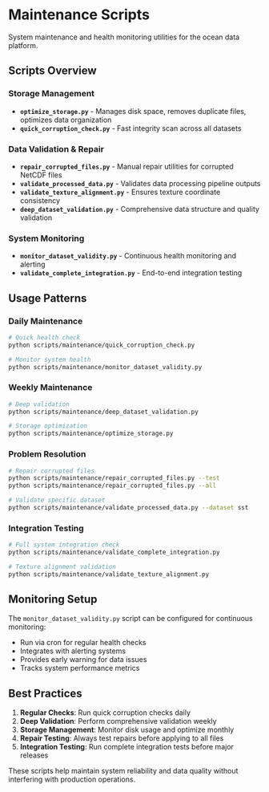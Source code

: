 # Maintenance Scripts

System maintenance and health monitoring utilities for the ocean data platform.

## Scripts Overview

### Storage Management
- **`optimize_storage.py`** - Manages disk space, removes duplicate files, optimizes data organization
- **`quick_corruption_check.py`** - Fast integrity scan across all datasets

### Data Validation & Repair
- **`repair_corrupted_files.py`** - Manual repair utilities for corrupted NetCDF files
- **`validate_processed_data.py`** - Validates data processing pipeline outputs
- **`validate_texture_alignment.py`** - Ensures texture coordinate consistency
- **`deep_dataset_validation.py`** - Comprehensive data structure and quality validation

### System Monitoring
- **`monitor_dataset_validity.py`** - Continuous health monitoring and alerting
- **`validate_complete_integration.py`** - End-to-end integration testing

## Usage Patterns

### Daily Maintenance
```bash
# Quick health check
python scripts/maintenance/quick_corruption_check.py

# Monitor system health
python scripts/maintenance/monitor_dataset_validity.py
```

### Weekly Maintenance
```bash
# Deep validation
python scripts/maintenance/deep_dataset_validation.py

# Storage optimization
python scripts/maintenance/optimize_storage.py
```

### Problem Resolution
```bash
# Repair corrupted files
python scripts/maintenance/repair_corrupted_files.py --test
python scripts/maintenance/repair_corrupted_files.py --all

# Validate specific dataset
python scripts/maintenance/validate_processed_data.py --dataset sst
```

### Integration Testing
```bash
# Full system integration check
python scripts/maintenance/validate_complete_integration.py

# Texture alignment validation
python scripts/maintenance/validate_texture_alignment.py
```

## Monitoring Setup

The `monitor_dataset_validity.py` script can be configured for continuous monitoring:
- Run via cron for regular health checks
- Integrates with alerting systems
- Provides early warning for data issues
- Tracks system performance metrics

## Best Practices

1. **Regular Checks**: Run quick corruption checks daily
2. **Deep Validation**: Perform comprehensive validation weekly
3. **Storage Management**: Monitor disk usage and optimize monthly
4. **Repair Testing**: Always test repairs before applying to all files
5. **Integration Testing**: Run complete integration tests before major releases

These scripts help maintain system reliability and data quality without interfering with production operations.